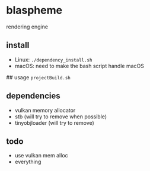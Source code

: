# blaspheme

rendering engine

## install
* Linux: `./dependency_install.sh`
* macOS: need to make the bash script handle macOS

## usage
`projectBuild.sh`

## dependencies
* vulkan memory allocator
* stb (will try to remove when possible)
* tinyobjloader (will try to remove)

## todo
* use vulkan mem alloc
* everything
